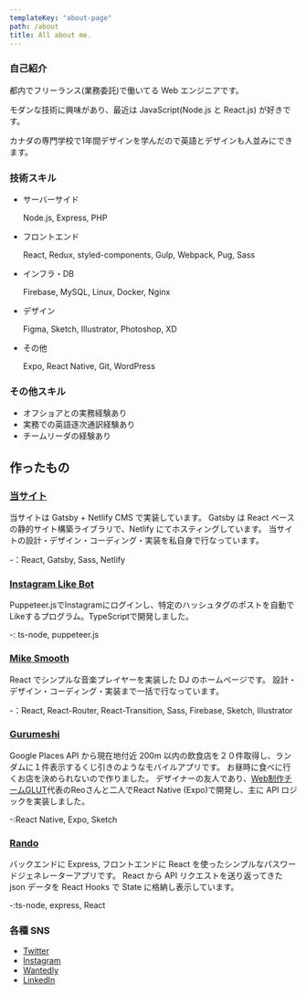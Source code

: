 ```yaml
---
templateKey: "about-page"
path: /about
title: All about me.
---
```


### 自己紹介

都内でフリーランス(業務委託)で働いてる Web エンジニアです。

モダンな技術に興味があり、最近は JavaScript(Node.js と React.js) が好きです。

カナダの専門学校で1年間デザインを学んだので英語とデザインも人並みにできます。

### 技術スキル

- サーバーサイド

  Node.js, Express, PHP

- フロントエンド

  React, Redux, styled-components, Gulp, Webpack, Pug, Sass

- インフラ・DB

  Firebase, MySQL, Linux, Docker, Nginx

- デザイン

  Figma, Sketch, Illustrator, Photoshop, XD

- その他

  Expo, React Native, Git, WordPress

### その他スキル

- オフショアとの実務経験あり
- 実務での英語逐次通訳経験あり
- チームリーダの経験あり

## 作ったもの

### [当サイト](https://github.com/yikeda6616/yikeda-dev)

当サイトは Gatsby + Netlify CMS で実装しています。
Gatsby は React ベースの静的サイト構築ライブラリで、Netlify にてホスティングしています。
当サイトの設計・デザイン・コーディング・実装を私自身で行なっています。

-：React, Gatsby, Sass, Netlify

### [Instagram Like Bot](https://github.com/yikeda6616/ig-scraper)

Puppeteer.jsでInstagramにログインし、特定のハッシュタグのポストを自動でLikeするプログラム。TypeScriptで開発しました。

-: ts-node, puppeteer.js

### [Mike Smooth](https://mike-smooth-233117.firebaseapp.com/)

React でシンプルな音楽プレイヤーを実装した DJ のホームページです。
設計・デザイン・コーディング・実装まで一括で行なっています。

-：React, React-Router, React-Transition, Sass, Firebase, Sketch, Illustrator

### [Gurumeshi](https://github.com/yikeda6616/gurumeshiv2)

Google Places API から現在地付近 200m 以内の飲食店を２０件取得し、ランダムに１件表示するくじ引きのようなモバイルアプリです。
お昼時に食べに行くお店を決められないので作りました。
デザイナーの友人であり、[Web制作チームGLUT](https://glut.jp/)代表のReoさんと二人でReact Native (Expo)で開発し、主に API ロジックを実装しました。

-:React Native, Expo, Sketch

### [Rando](https://github.com/yikeda6616/rando)

バックエンドに Express, フロントエンドに React を使ったシンプルなパスワードジェネレーターアプリです。
React から API リクエストを送り返ってきた json データを React Hooks で State に格納し表示しています。

-:ts-node, express, React

### 各種 SNS

- [Twitter](https://twitter.com/yikeda6616)
- [Instagram](https://www.instagram.com/yikeda6616/)
- [Wantedly](https://www.wantedly.com/users/18237225)
- [LinkedIn](https://www.linkedin.com/in/yasushi-ikeda-0aa72b153/)
